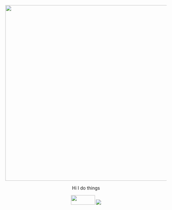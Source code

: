 <p align="center">
  <img width="890" height="550" src ="https://upload.wikimedia.org/wikipedia/en/thumb/c/c3/Flag_of_France.svg/1200px-Flag_of_France.svg.png">
</p>
<p align="center">
  Hi I do things
</p>
<p align="center">
  <img width="75" height="30" src="https://visitor-badge.laobi.icu/badge?page_id=Nesanco.visitor-badge">
  <img src="https://github-readme-stats.vercel.app/api?username=Nesanco")
">
</p>



